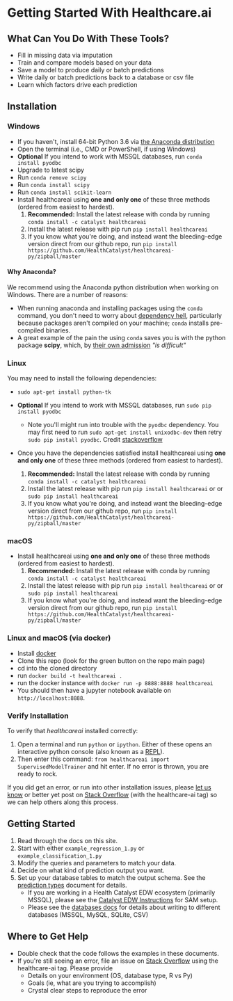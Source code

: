 # Getting Started With Healthcare.ai

## What Can You Do With These Tools?

- Fill in missing data via imputation
- Train and compare models based on your data
- Save a model to produce daily or batch predictions
- Write daily or batch predictions back to a database or csv file
- Learn which factors drive each prediction

## Installation

### Windows

- If you haven't, install 64-bit Python 3.6 via [the Anaconda distribution](https://www.continuum.io/downloads)
- Open the terminal (i.e., CMD or PowerShell, if using Windows)
- **Optional** If you intend to work with MSSQL databases, run `conda install pyodbc`
- Upgrade to latest scipy
- Run `conda remove scipy`
- Run `conda install scipy`
- Run `conda install scikit-learn`
- Install healthcareai using **one and only one** of these three methods (ordered from easiest to hardest).
     1. **Recommended:** Install the latest release with conda by running `conda install -c catalyst healthcareai`
     2. Install the latest release with pip run `pip install healthcareai`
     3. If you know what you're doing, and instead want the bleeding-edge version direct from our github repo, run `pip install https://github.com/HealthCatalyst/healthcareai-py/zipball/master`

#### Why Anaconda?

We recommend using the Anaconda python distribution when working on Windows. There are a number of reasons:

- When running anaconda and installing packages using the `conda` command, you don't need to worry about [dependency hell](https://en.wikipedia.org/wiki/Dependency_hell), particularly because packages aren't compiled on your machine; `conda` installs pre-compiled binaries.
- A great example of the pain the using `conda` saves you is with the python package **scipy**, which, by [their own admission](http://www.scipy.org/scipylib/building/windows.html) *"is difficult"*

### Linux

You may need to install the following dependencies:
- `sudo apt-get install python-tk`
- **Optional** If you intend to work with MSSQL databases, run `sudo pip install pyodbc`
    - Note you'll might run into trouble with the `pyodbc` dependency. You may first need to run `sudo apt-get install unixodbc-dev` then retry `sudo pip install pyodbc`. Credit [stackoverflow](http://stackoverflow.com/questions/2960339/unable-to-install-pyodbc-on-linux)

- Once you have the dependencies satisfied install healthcareai using **one and only one** of these three methods (ordered from easiest to hardest).
     1. **Recommended:** Install the latest release with conda by running `conda install -c catalyst healthcareai`
     2. Install the latest release with pip run `pip install healthcareai` or or `sudo pip install healthcareai`
     3. If you know what you're doing, and instead want the bleeding-edge version direct from our github repo, run `pip install https://github.com/HealthCatalyst/healthcareai-py/zipball/master`

### macOS

- Install healthcareai using **one and only one** of these three methods (ordered from easiest to hardest).
     1. **Recommended:** Install the latest release with conda by running `conda install -c catalyst healthcareai`
     2. Install the latest release with pip run `pip install healthcareai` or or `sudo pip install healthcareai`
     3. If you know what you're doing, and instead want the bleeding-edge version direct from our github repo, run `pip install https://github.com/HealthCatalyst/healthcareai-py/zipball/master`

### Linux and macOS (via docker)

- Install [docker](https://docs.docker.com/engine/installation/)
- Clone this repo (look for the green button on the repo main page)
- cd into the cloned directory
- run `docker build -t healthcareai .`
- run the docker instance with `docker run -p 8888:8888 healthcareai` 
- You should then have a jupyter notebook available on `http://localhost:8888`.

### Verify Installation

To verify that *healthcareai* installed correctly:
1. Open a terminal and run `python` or `ipython`. Either of these opens an interactive python console (also known as a [REPL](https://en.wikipedia.org/wiki/Read%E2%80%93eval%E2%80%93print_loop)).
2. Then enter this command: `from healthcareai import SupervisedModelTrainer` and hit enter. If no error is thrown, you are ready to rock.

If you did get an error, or run into other installation issues, please [let us know](http://healthcare.ai/contact.html) or better yet post on [Stack Overflow](http://stackoverflow.com/questions/tagged/healthcare-ai) (with the healthcare-ai tag) so we can help others along this process.

## Getting Started

1. Read through the docs on this site.
2. Start with either `example_regression_1.py` or `example_classification_1.py`
3. Modify the queries and parameters to match your data.
4. Decide on what kind of prediction output you want.
5. Set up your database tables to match the output schema. See the [prediction types](prediction_types.md) document for details.
    - If you are working in a Health Catalyst EDW ecosystem (primarily MSSQL), please see the [Catalyst EDW Instructions](catalyst_edw_instructions) for SAM setup.
    - Please see the [databases docs](databases.md) for details about writing to different databases (MSSQL, MySQL, SQLite, CSV)

## Where to Get Help

- Double check that the code follows the examples in these documents.
- If you're still seeing an error, file an issue on [Stack Overflow](http://stackoverflow.com/) using the healthcare-ai tag. Please provide
    - Details on your environment (OS, database type, R vs Py)
    - Goals (ie, what are you trying to accomplish)
    - Crystal clear steps to reproduce the error
